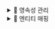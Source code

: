 <details>

<summary> 📑 영속성 관리 </summary>
<div markdown="1">
  
### 영속성 컨텍스트
- 엔터티를 영구 저장하는 환경
- `EntityManager.persist(entity);`
  
### 엔터티의 생명주기
- 비영속(new/transient)
    - 영속성 컨텍스트와 전혀 관계가 없는 새로운 상태
- 영속(managed)
    - 영속성 컨텍스트에 관리되는 상태
- 준영속(detached)
    - 영속성 컨텍스트에 저장되었다가 분리된 상태
- 삭제(removed)
    - 삭제된 상태

![image](https://user-images.githubusercontent.com/87464750/192141273-36d8472b-6da9-441a-9783-51622b5d15a3.png)

  
### 비영속
![image](https://user-images.githubusercontent.com/87464750/192141296-613e0484-8b60-4f91-8a41-cfd09994c6cd.png)

```
  //객체를 생성한 상태(비영속)
  Member member = new Member();
  member.setId("memberId");
  member.setUsername("회원");
```
  
### 영속
![image](https://user-images.githubusercontent.com/87464750/192141343-d54f41f1-f85e-45b6-b651-258b53dc77aa.png)

```
//객체를 생성한 상태(비영속) 
Member member = new Member(); 
member.setId("member1"); 
member.setUsername(“회원1”);
  
EntityManager em = emf.createEntityManager();
em.getTransaction().begin();
  
//객체를 저장한 상태(영속)
em.persist(member);

```
  
### 준영속, 삭제
#### 준영속 상태로 만드는 방법
- em.detach(emtity)
    - 특정 엔터티만 준영속 상태로 전환
- em.clear()
    - 영속성 컨텍스트를 완전히 초기화
- em.close()
    - 영속성 컨텍스트를 종료
  
```
  //회원 엔터티를 영속성 컨텍스트에서 분리, 준영속 상태
  em.detach(member);
  
  //객체를 삭제한 상태(삭제)
  em.remove(member);
```
  
### 💡 영속성 컨텍스트의 이점
- 1차 캐시
- 동일성 보장
- 트랜잭션을 지원하는 쓰기 지연
- 변경 감지
- 지연 로딩
  
### 플러시
- 영속성 켄텍스트의 변경 내용을 데이터베이스에 반영
- 플러시는 영속성 컨텍스트를 비우지 않음
- 영속성 컨텍스트의 변경내용을 데이터베이스에 동기화
- 트랜잭션이라는 작업 단위가 중요 -> 커밋 직전에만 동기화 하면 됨
  
### 플러시 발생
- 변경 감지
- 수정된 엔터티 쓰기 지연 SQL 저장소에 등록
- 쓰기 지연 SQL 저장소의 쿼리를 데이터베이스에 전송(등록, 수정, 삭제 쿼리)
  
### 영속성 컨텍스트를 플러시하는 방법
- em.flush() -> 직접 호출
- 트랜잭션 커밋 -> 플러시 자동 호출
- JPQL 쿼리 실행 -> 플러시 자동 호출
  
### 플러시 모드 옵션
- `em.setFlushMode(FlushModeType.COMMIT)`
- `FlushModeType.AUTO`
    - 커밋이나 쿼리를 실행할때 플러시함 -> 기본값
- `FlushModeType.COMMIT`
    - 커밋할때만 플러시
  
  </div>
</details>

<details>

<summary> 📑 엔티티 매핑 </summary>
<div markdown="1">
  
## ✏ 객체와 테이블 매핑
### @Entity
- @Entity가 붙은 클래스는 JPA가 관리, 엔티티라한다
- JPA를 사용해서 테이블과 매핑할 클래스는 @Entity 필수
- ❗ 주의
    - 기본 생성자 필수(파라미터가 없는 public 또는 protected 생성자)
    - final 클래스, enum, interface, inner 클래스 사용 X
    - 저장할 필드에 final 사용 X
#### 속성
- name
  - JPA에서 사용할 엔티티 이름을 지정
  - 기본값: 클래스 이름을 그대로 사용
  - 같은 클래스 이름이 없으면 가급적 기본값을 사용
  
### @Table
- 엔티티와 매핑할 테이블 지정
  
| 속성 | 기능 | 기본값 |
| :---: | :----: | :----: |     
|name|매핑할 테이블 이름|엔티티 이름을 사용|
|catalog|데이터베이스 catalog 매핑||
|schema|데이터베이스 schema 매핑||
|uniqueConstraints(DDL)|DDL 생성시에 유니크 제약조건 생성||
  
## ✏ 데이터베이스 스키마 자동 생성
- DDL을 애플리케이션 실행 시점에 자동 생성
- 테이블 중심 -> 객체 중심
- 데이터베이스 방언을 활용해서 데이터베이스에 맞는 적절한 DDL 생성 -> 이렇게 생성된 DDL은 개발 장비에서만 사용

### 속성 - `hibernate.hbm2ddl.auto`
  
| 옵션| 설명|
| :---: | :----: |    
|create| 기존 테이블 삭제 후 다시 생성(DROP + CREATE)|
|create-top| create와 같으나 종료시점에 테이블 DROP|
|update| 변경분만 반영|
|validate|엔티티와 테이블이 정상 매핑되었는지만 확인|
|none|사용하지 않음|
  
### DDL 생성기능
- 제약조건 추가: 회원 이름은 필수, 10자 초과 X
  - @Column(nullable = false, length = 10)
- 유니크 제약조건 추가
  - @Table(uniqueConstraints = {@UniqueConstraint( name = "NAME_AGE_UNIQUE", columnNames = {"NAME", "AGE"} )})
- DDL 생성 기능은 DDL을 자동 생성할때만 사용되고 JPA 실행 로직에는 영향을 주지 않다
  
## ✏ 필드와 컬럼 매핑
### 매핑 애노테이션
#### @Column
- 컬럼 매핑
  
| 속성 | 설명 | 기본값 |
| :---: | :----: |  :----: |      
| name | 필드와 매핑할 테이블의 컬럼 이름 | 객체의 필드 이름|
| insertable, updatable | 등록, 변경 가능 여부 | TRUE |
| nullable(DDL) | null 값의 허용 여부를 결정, false로 결정하면 DDL 생성시에 not null 제약조건이 붙는다 ||  
| unique(DDL) | @Table의 uniqueConstraints와 같지만 한 컬럼에 간단히 유니크 제약조건을 걸 때 사용||    
| columnDefinition(DDL) | 데이터베이스 컬럼 정보를 직접 줄 수 있다 | 필드의 자바 타입과 방언 정보를 사용|    
| length(DDL)| 문자 길이 제약조건, String 타입에만 사용| 255|    
|precison, scale(DDL)| BigDecimal 타입에서 사용한다(BigInteger도 사용 가능), precision은 소수점을 포함한 전체 자리수를, scale은 소수의 자리수다. </br> double, float 타입에는 적용되지 않음, 아주 큰 숫자나 정밀한 소수를 다루어야 할때만 사용| precision = 19, scale = 2|    
  
#### @Enumerated
- 자바 enum 타입을 매핑할때 사용
- ❗ ORDINAL 사용 X
  
| 속성 | 설명 | 기본값 |
| :---: | :----: |  :----: |   
|value| EnumType.ORDINAL: enum 순서를 데이터베이스에 저장 </br> EnumType.STRING: enum 이름을 데이터베이스에 저장 | EnumType.ORDINAL |

#### Temporal
- 날짜 타입을 매핑할때 사용
- LocalDate, LocalDateTime을 사용할 때는 생략 가능(최신 하이버네이트 지원)

| 속성 | 설명 | 기본값 |
| :---: | :----: |  :----: |  
|value| TemporalType.DATE: 날짜, 데이터베이스 date 타입과 매핑 (ex) 2013-10-11) </br> TemporalType.TIME: 시간, 데이터베이스 time 타입과 매핑(ex) 11:11:11) </br> TemporalType.TIMESTAMP: 날짜와 시간, 데이터베이스 timestamp 타입과 매핑(ex) 2013-10-11 11:11:11)||

#### @Lob
- 데이터베이스 BLOB, CLOB 타입과 매핑
- @Lob에는 지정할 수 있는 속성이 없다.
- 매핑하는 필드 타입이 문자면 CLOB 매핑, 나머지는 BLOB 매핑
  - CLOB: String, char[], java.sql.CLOB
  - BLOB: byte[], java.sql.BLOB

#### @Transient
- 필드 매핑X
- 데이터베이스 저장X, 조회X
- 주로 메모리상에서만 임시로 어떤 값을 보관하고 싶을 때 사용
```
@Transient
private Integer temp;
```

## ✏ 기본 매핑
#### 기본 키 매핑 애노테이션
- @Id
- @GeneratedValue
  
### 기본 키 매핑 방법
- 직접할당: @Id 만 사용
- 자동생성: @GeneratedValue
    - IDENTITY: 데이터베이스에 위임, MYSQL
    - SEQUENCE: 데이터베이스 시퀀스 오브젝트 사용, ORACLE
        - @SequenceGenerator 필요
    - TABLE: 키 생성용 테이블 사용, 모든 DB에서 사용
        - @TableGenerator
    - AUTO: 방언에 따라 자동 지정, 기본값

### IDENTITY
#### 특징
- 기본 키 생성을 데이터베이스에 위임
- JPA는 보통 트랜잭션 커밋 시점에 INSERT SQL 실행
- AUTO_INCREMENT는 데이터베이스에 INSERT SQL 실행
- IDENTITY 전략은 em.persisit() 시점에 즉시 INSERT SQL 실행하고 DB에서 식별자를 조회
- 
#### 매핑

```JAVA
@Entity 
public class Member { 
    @Id 
    @GeneratedValue(strategy = GenerationType.IDENTITY) 
    private Long id; 
```

### SEQUENCE
#### 특징
- 데이터베이스 시퀀스는 유일한 값을 순서대로 생성하는 특별한 데이터베이스 오브젝트

#### 매핑
``` JAVA
@Entity 
@SequenceGenerator( 
    name = “MEMBER_SEQ_GENERATOR", 
    sequenceName = “MEMBER_SEQ", //매핑할 데이터베이스 시퀀스 이름
    initialValue = 1, allocationSize = 1) 
public class Member { 
    @Id 
    @GeneratedValue(strategy = GenerationType.SEQUENCE, 
        generator = "MEMBER_SEQ_GENERATOR") 
    private Long id; 
```

#### @SequenceGenerator
- 주의: allocationSize 기본값 = 50

| 속성 | 설명 | 기본값 |
| :---: | :----: |  :----: |  
|name| 식별자 생성기 이름|필수|
|sequenceName|데이터베이스에 등록되어 있는 시퀀스 이름|hibernate_sequence|
|initialValue|DDL 생성시에만 사용됨, 시퀀스 DDL을 생성할때 처음 1 시작하는 수를 지정한다|1|
|allocationSize|시퀀스 한번 호출에 증가하는 수(성능 최적화에 사용됨, 데이터베이스 시퀀스 값이 하나씩 증가하도록 설정되어 있으면 이 값을 반드시 1로 설정해야 한다.)|50|
|catalog, schema|데이터베이스 catalog, schema 이름||


### 💡 권장하는 식별자 전략
- 기본키 제약 조건: null 아님, 유일, 변하면 안된다
- Long형 + 대체키 + 키 생성전략 사용

  </div>
</details>

